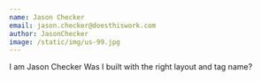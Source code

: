 ```yaml
---
name: Jason Checker
email: jason.checker@doesthiswork.com
author: JasonChecker
image: /static/img/us-99.jpg
---
```


I am Jason Checker Was I built with the right layout and tag name?
